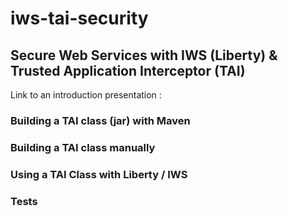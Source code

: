 # iws-tai-security
## Secure Web Services with IWS (Liberty) & Trusted Application Interceptor (TAI)
Link to an introduction presentation  : <link>
### Building a TAI class (jar) with Maven
### Building a TAI class manually 
### Using a TAI Class with Liberty / IWS
### Tests

